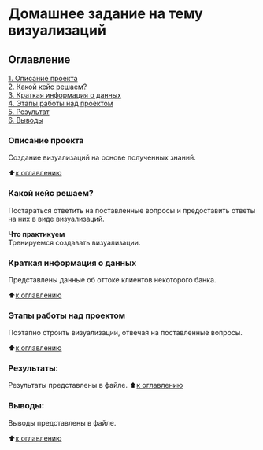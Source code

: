 # Домашнее задание на тему визуализаций

## Оглавление  
[1. Описание проекта](.README.md#Описание-проекта)  
[2. Какой кейс решаем?](.README.md#Какой-кейс-решаем)  
[3. Краткая информация о данных](.README.md#Краткая-информация-о-данных)  
[4. Этапы работы над проектом](.README.md#Этапы-работы-над-проектом)  
[5. Результат](.README.md#Результат)    
[6. Выводы](.README.md#Выводы) 

### Описание проекта    
Создание визуализаций на основе полученных знаний.

:arrow_up:[к оглавлению](_)


### Какой кейс решаем?    
Постараться ответить на поставленные вопросы и предоставить ответы на них в виде визуализаций.

**Что практикуем**     
Тренируемся создавать визуализации.


### Краткая информация о данных
Представлены данные об оттоке клиентов некоторого банка.
  
:arrow_up:[к оглавлению](.README.md#Оглавление)


### Этапы работы над проектом  
Поэтапно строить визуализации, отвечая на поставленные вопросы.

:arrow_up:[к оглавлению](.README.md#Оглавление)


### Результаты:  
Результаты представлены в файле.
:arrow_up:[к оглавлению](.README.md#Оглавление)


### Выводы:  
Выводы представлены в файле.

:arrow_up:[к оглавлению](.README.md#Оглавление)
